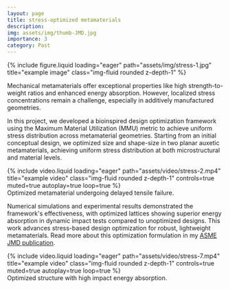 ```yaml
---
layout: page
title: stress-optimized metamaterials
description:
img: assets/img/thumb-JMD.jpg
importance: 3
category: Past
---
```


<div class="row">
    <div class="col-sm mt-3 mt-md-0">
        {% include figure.liquid loading="eager" path="assets/img/stress-1.jpg" title="example image" class="img-fluid rounded z-depth-1" %}
    </div>
</div>

Mechanical metamaterials offer exceptional properties like high strength-to-weight ratios and enhanced energy absorption. However, localized stress concentrations remain a challenge, especially in additively manufactured geometries. 

In this project, we developed a bioinspired design optimization framework using the Maximum Material Utilization (MMU) metric to achieve uniform stress distribution across metamaterial geometries. Starting from an initial conceptual design, we optimized size and shape-size in two planar auxetic metamaterials, achieving uniform stress distribution at both microstructural and material levels. 

<div class="row">
    <div class="col-sm mt-3 mt-md-0">
        {% include video.liquid loading="eager" path="assets/video/stress-2.mp4" title="example video" class="img-fluid rounded z-depth-1" controls=true muted=true autoplay=true loop=true %}
    </div>
</div>
<div class="caption">
    Optimized metamaterial undergoing delayed tensile failure.
</div>

Numerical simulations and experimental results demonstrated the framework's effectiveness, with optimized lattices showing superior energy absorption in dynamic impact tests compared to unoptimized designs. This work advances stress-based design optimization for robust, lightweight metamaterials. Read more about this optimization formulation in my <a href="https://doi.org/10.1115/1.4068956">ASME JMD publication</a>.


<div class="row">
    <div class="col-sm mt-3 mt-md-0">
        {% include video.liquid loading="eager" path="assets/video/stress-7.mp4" title="example video" class="img-fluid rounded z-depth-1" controls=true muted=true autoplay=true loop=true %}
    </div>
</div>
<div class="caption">
    Optimized structure with high impact energy absorption.
</div>



